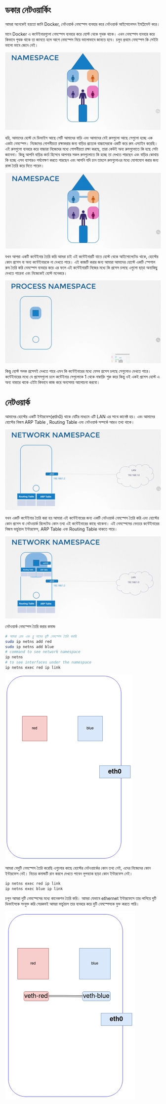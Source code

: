 # ডকার নেটওয়ার্কিং

আমরা অনেকেই হয়তো জানি Docker,  নেটওয়ার্ক নেমস্পেস ব্যবহার করে নেটওয়ার্ক আইসোলেসন ইমপ্লিমেন্ট করে। 

মানে Docker এ কন্টেইনারগুলো নেমস্পেস ব্যবহার করে হোস্ট থেকে পৃথক থাকে। এখন নেমস্পেস ব্যবহার করে কিভাবে পৃথক থাকে তা জানতে হলে আগে নেমস্পেস নিয়ে ভালোভাবে জানতে হবে। চলুন প্রথমে নেমস্পেস কি সেইটা ভালো ভাবে জেনে নেই। 

 ![Namespace](./images/namespace.png)

ধরি, আমাদের হোস্ট যে ডিভাইস আছে সেটি আমাদের বাড়ি এবং আমাদের যেই রুমগুলো আছে সেগুলো হচ্ছে এক একটা নেমস্পেস। নিজেদের গোপনীয়তা রক্ষাকরার জন্য বাড়ির প্রত্যেক বাচ্চাদেরকে একটি করে রুম এস্যাইন করেছি। এই রুমগুলো ব্যবহার করে বাচ্চারা নিজেদের মধ্যে গোপনীয়তা রক্ষা করছে, তারা কেউই অন্য রুমগুলোতে কি হছে সেটা জানেনা। কিন্তু আপনি বাড়ির কর্তা হিসেবে আপনার সকল রুমগুলোতে কি হচ্ছে তা দেখতে পারছেন এবং বাড়ির কোথায় কি হচ্ছে এসব ব্যাপারও পর্যবেক্ষণ করতে পারছেন এবং আপনি যদি চান তাহলে রুমগুলোএর মধ্যে যোগাযোগ করার জন্য রাস্তা তৈরি করে দিতে পারেন। 

 ![Namespace](./images/namespace-connect.png)

 যখন আপরা একটি কন্টেইনার তৈরি করি আমরা চাই এই কন্টেইনারটি যাতে হোস্ট থেকে আইসোলেটেড থাকে, হোস্টের কোন প্রসেস বা অন্য কন্টেইনারকে না দেখতে পারে। এই কাজটি করার জন্য আমারা আমাদের হোস্টে একটি স্পেশাল রুম তৈরি করি নেমস্পেস ব্যবহার করে এর ফলে এই কন্টেইনারটি নিজের মধ্যে কি প্রসেস চলছে এগুলো ছাড়া অন্যকিছু দেখতে পারেনা এবং নিজেকেই হোস্ট মনেকরে। 

  ![Process](./images/process-namespace.png)

কিন্তু হোস্ট সলক প্রসেসই দেখতে পারে এমন কি কন্টেইনারের মধ্যে যেসব প্রসেস চলছে সেগুলোও দেখতে পারে। কন্টেইনারের মধ্যে যে প্রসেসগুলো চলে কন্টেইনার সেগুলোকে 1 থেকে নাম্বারিং শুরু করে কিন্তু ওই একই প্রসেস হোস্ট এ অন্য নাম্বারে থাকে এইটা কিভাবে কাজ করে অন্যসময় আলোচনা করবো। 

# নেটওয়ার্ক 

আমাদের হোস্টের একটি ইন্টারফেস(eth0) থাকে যেটির মাধ্যমে এটি LAN এর সাথে কানেক্ট হয়। এবং আমাদের হোস্টের নিজস্ব ARP Table , Routing Table এবং নেটওয়ার্ক সম্পর্কে আরও তথ্য থাকে। 

  ![Process](./images/network-namespace.png)

যখন একটি কন্টেইনার তৈরি করা হয় আমারা এই কন্টেইনারের জন্য একটি নেটওয়ার্ক নেমস্পেস তৈরি করি এবং হোস্টের কোন প্রসেস বা নেটওয়ার্ক রিলেটেড কোন তথ্য এই কন্টেইনারের কাছে থাকেনা। এই নেমস্পেসের ভেতরে কন্টেইনারের নিজস্ব ভার্চুয়াল ইন্টারফেস, ARP Table এবং Routing Table থাকতে পারে। 

  ![Container on a namespace](./images/container-namespace.png)

নেটওয়ার্ক নেমস্পেস তৈরি করার কমান্ড

```bash
# আমরা রেড এবং ব্লু নামের দুটি নেমস্পেস তৈরি করছি 
sudo ip netns add red
sudo ip netns add blue
# command to see network namespace
ip netns
# to see interfaces under the namespace
ip netns exec red ip link
```

![namespace](./images/network-ns.png)

আমরা যেদুটি নেমস্পেস তৈরি করেছি এগুলোর কাছে হোস্টের নেটওয়ার্কের কোন তথ্য নেই, এদের নিজেদের কোন ইন্টারফেস নেই। নিচের কমান্ডটি রান করলে দেখতে পাবেন লুপব্যাক ছাড়া কোন ইন্টারফেস নেই। 

```bash
ip netns exec red ip link
ip netns exec blue ip link
```

চলুন আমরা দুটি নেমস্পেসের মধ্যে কানেকশন তৈরি করি। আমরা যেভাবে ethernet ইন্টারফেসে তার লাগিয়ে দুটি ডিভাইসকে সংযুক্ত করি সেরকমই আমরা ভার্চুয়াল তার ব্যবহার করে দুটি নেমস্পেসকে যুক্ত করতে পারি। 

![virtual wire](./images/ns-wire.png)